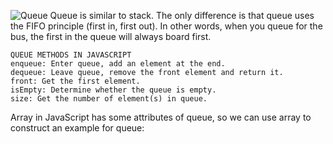 ![Queue](https://builtin.com/sites/www.builtin.com/files/styles/ckeditor_optimize/public/inline-images/2_javascript-data-structures.png)
Queue is similar to stack. The only difference is that queue uses the FIFO principle (first in, first out). In other words, when you queue for the bus, the first in the queue will always board first.

```
QUEUE METHODS IN JAVASCRIPT
enqueue: Enter queue, add an element at the end.
dequeue: Leave queue, remove the front element and return it.
front: Get the first element.
isEmpty: Determine whether the queue is empty.
size: Get the number of element(s) in queue.
```
Array in JavaScript has some attributes of queue, so we can use array to construct an example for queue: